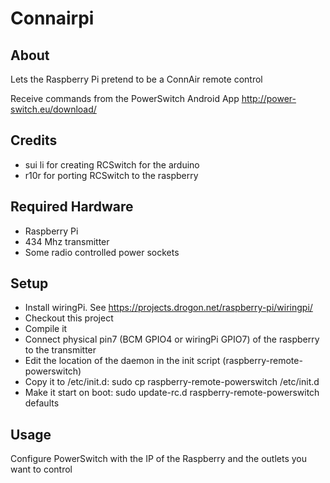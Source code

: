 # Connairpi

## About
Lets the Raspberry Pi pretend to be a ConnAir remote control

Receive commands from the PowerSwitch Android App
http://power-switch.eu/download/


## Credits
* sui li for creating RCSwitch for the arduino
* r10r for porting RCSwitch to the raspberry

## Required Hardware
* Raspberry Pi
* 434 Mhz transmitter
* Some radio controlled power sockets

## Setup
* Install wiringPi. See https://projects.drogon.net/raspberry-pi/wiringpi/
* Checkout this project
* Compile it
* Connect physical pin7 (BCM GPIO4 or wiringPi GPIO7) of the raspberry to the transmitter
* Edit the location of the daemon in the init script (raspberry-remote-powerswitch)
* Copy it to /etc/init.d: sudo cp raspberry-remote-powerswitch /etc/init.d
* Make it start on boot: sudo update-rc.d raspberry-remote-powerswitch defaults

## Usage
Configure PowerSwitch with the IP of the Raspberry and the outlets you want to control
